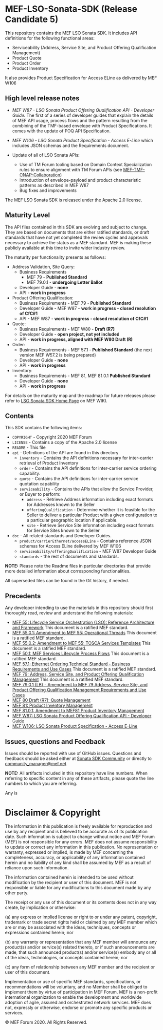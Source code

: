 # MEF-LSO-Sonata-SDK (Release Candidate 5)

This repository contains the MEF LSO Sonata SDK.
It includes API definitions for the following functional areas:

* Serviceability (Address, Service Site, and Product Offering Qualification Management)
* Product Quote
* Product Order
* Product Inventory

It also provides Product Specification for Access ELine as delivered by MEF W106

## High level release notes

* *MEF W87 - LSO Sonata Product Offering Qualification API - Developer Guide.* The first of a series of developer guides that explain the details of MEF API usage, process flows and the pattern resulting from the combining of the TMF-based envelope with Product Specifications. It comes with the update of POQ API Specification.

* *MEF W106 - LSO Sonata Product Specification - Access E-Line* which includes JSON schemas and the Requirements document.

* Update of all of LSO Sonata APIs:
  * Use of TM Forum tooling based on Domain Context Specialization rules to ensure alignment with TM Forum APIs (see [MEF-TMF-ONAP-Collaboration](https://wiki.mef.net/pages/viewpage.action?pageId=106608028))
  * Introduction of envelope-payload and product characteristic patterns as described in MEF W87
  * Bug fixes and improvements

The MEF LSO Sonata SDK is released under the Apache 2.0 license.

## Maturity Level

The API files contained in this SDK are evolving and subject to change.  They are based on documents that are either ratified standards, or draft standards that have not yet completed the review cycles and approvals necessary to achieve the status as a MEF standard.  MEF is making these publicly available at this time to invite wider industry review.

The maturity per functionality presents as follows:

* Address Validation, Site Query:
  * Business Requirements
    * MEF 79 - **Published Standard**
    * MEF 79.0.1 - **undergoing Letter Ballot**
  * Developer Guide - **none**
  * API - **work in progress**
* Product Offering Qualification:
  * Business Requirements - MEF 79 - **Published Standard**
  * Developer Guide - MEF W87 - **work in progress - closed resolution of CfC#1**
  * API - MEF W87 - **work in progress - closed resolution of CfC#1**
* Quote:
  * Business Requirements - MEF W80 - **Draft (R7)**
  * Developer Guide - **open project, not yet included**
  * API - **work in progress, aligned with MEF W80 Draft (R)**
* Order:
  * Business Requirements - MEF 57.1 - **Published Standard** (the next version MEF W57.2 is being prepared)
  * Developer Guide - **none**
  * API - **work in progress**
* Inventory:
  * Business Requirements - MEF 81, MEF 81.0.1 **Published Standard**
  * Developer Guide - **none**
  * API - **work in progress**
  
For details on the maturity map and the roadmap for future releases please refer to [LSO Sonata SDK Home Page](https://wiki.mef.net/display/CESG/LSO+Sonata+SDK) on MEF WIKI.

## Contents

This SDK contains the following items:

* `COPYRIGHT` - Copyright 2020 MEF Forum
* `LICENSE` - Contains a copy of the Apache 2.0 license
* `README` - This file
* `api` - Definitions of the API are found in this directory
  * `inventory` - Contains the API definitions necessary for inter-carrier retrieval  of  Product  Inventory
  * `order` - Contains the API definitions for inter-carrier service ordering capability.
  * `quote` - Contains the API definitions for inter-carrier service quotation capability
  * `serviceability` - Contains the APIs that allow the Service Provider, or Buyer to perform:
    * `address` - Retrieve Address information including exact formats for Addresses known to the Seller
    * `offeringQualification` - Determine whether it is feasible for the Seller to deliver a particular Product with a given configuration to a particular geographic location if applicable.
    * `site` - Retrieve Service Site information including exact formats for Service Sites known to the Seller
* `doc` - All related standards and Developer Guides.
  * `product/carrierEthernet/accessELine` - Contains reference JSON schemas for Access ELine delivered by MEF W106
  * `serviceability/offeringQualification` - MEF W87 Developer Guide
  * `standards` - the rest of documents and standards.

**NOTE:** Please note the Readme files in particular directories that provide more detailed information about corresponding functionalities.  

All superseded files can be found in the Git history, if needed.

## Precedents

Any developer intending to use the materials in this repository should first thoroughly read, review and understand the following materials:

* [MEF 55: Lifecycle Service Orchestration (LSO): Reference Architecture and Framework](doc/standards/MEF%2055%20-%20LSO%20Reference%20Architecture%20and%20Framework.pdf) This document is a ratified MEF standard.
* [MEF 55.0.1: Amendment to MEF 55: Operational Threads](doc/standards/MEF%2055.0.1%20-%20Operational%20Threads.pdf) This document is a ratified MEF standard.
* [MEF 55.0.2: Amendment to MEF 55: TOSCA Services Templates](doc/standards/MEF%2055.0.2%20-%20TOSCA%20Service%20Templates.pdf) This document is a ratified MEF standard.
* [MEF 50.1: MEF Services Lifecycle Process Flows](doc/standards/MEF%2050.1%20-%20MEF%20Services%20Lifecycle%20Process%20Flows.pdf) This document is a ratified MEF standard.
* [MEF 57.1: Ethernet Ordering Technical Standard - Business Requirements and Use Cases](doc/standards/MEF%2057.1%20-%20Ethernet%20Ordering%20Technical%20Specification%20-%20Business%20Requirements%20and%20Use%20Cases.pdf) This document is a ratified MEF standard.
* [MEF 79: Address, Service Site, and Product Offering Qualification Management](doc/standards/MEF%2079%20-%20Address,%20Service%20Site,%20and%20Product%20Offering%20Qualification%20Management.pdf) This document is a ratified MEF standard.
* [MEF 79.0.1 (LB) - Amendment to MEF 79 Address, Service Site, and Product Offering Qualification Management Requirements and Use Cases](doc/standards/MEF%2079.0.1%20(LB)%20-%20Amendment%20to%20MEF%2079%20Address,%20Service%20Site,%20and%20Product%20Offering%20Qualification%20Management%20Requirements%20and%20Use%20Cases.pdf)
* [MEF 80 Draft (R7): Quote Management](doc/standards/MEF%2080%20Draft%20(R7)%20-%20Quote%20Management.pdf)
* [MEF 81: Product Inventory Management](doc/standards/MEF%2081%20-%20Product%20Inventory%20Management.pdf)
* [MEF 81.0.1: Amendment to MEF81 Product Inventory Management](doc/standards/MEF%2081.0.1%20-%20Amandment%20to%20MEF81%20Product%20Inventory%20Management.pdf)
* [MEF W87: LSO Sonata Product Offering Qualification API - Developer Guide](doc/serviceability/offeringQualification/v5/MEF_W87.md)
* [MEF W106: LSO Sonata Product Specification - Access E-Line](doc/product/carrierEthernet/accessELine/v1/MEF_W106.md)

## Issues, questions and Feedback

Issues should be reported with use of GitHub issues.
Questions and feedback should be asked either at [Sonata SDK Community](https://github.com/orgs/MEF-GIT/teams/mef-lso-sonata-sdk-community) or directly to community_manager@mef.net.

**NOTE:** All artifacts included in this repository have line numbers.  When referring to specific content in any of these artifacts, please quote the line numbers to which you are referring.

Any is

# Disclaimer & Copyright

The information in this publication is freely available for reproduction and use by any recipient and is believed to be accurate as of its publication date. Such information is subject to change without notice and MEF Forum (MEF) is not responsible for any errors. MEF does not assume responsibility to update or correct any information in this publication. No representation or warranty, expressed or implied, is made by MEF concerning the completeness, accuracy, or applicability of any information contained herein and no liability of any kind shall be assumed by MEF as a result of reliance upon such information.

The information contained herein is intended to be used without modification by the recipient or user of this document. MEF is not responsible or liable for any modifications to this document made by any other party.

The receipt or any use of this document or its contents does not in any way create, by implication or otherwise:

(a) any express or implied license or right to or under any patent, copyright, trademark or trade secret rights held or claimed by any MEF member which are or may be associated with the ideas, techniques, concepts or expressions contained herein; nor

(b) any warranty or representation that any MEF member will announce any product(s) and/or service(s) related thereto, or if such announcements are made, that such announced product(s) and/or service(s) embody any or all of the ideas, technologies, or concepts contained herein; nor

(c) any form of relationship between any MEF member and the recipient or user of this document.

Implementation or use of specific MEF standards, specifications, or recommendations will be voluntary, and no Member shall be obliged to implement them by virtue of participation in MEF Forum. MEF is a non-profit international organization to enable the development and worldwide adoption of agile, assured and orchestrated network services. MEF does not, expressly or otherwise, endorse or promote any specific products or services.

© MEF Forum 2020. All Rights Reserved.
